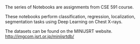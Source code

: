 The series of Notebooks are assignments from CSE 591 course.

These notebooks perform classification, regression, localization, segmentation tasks using Deep Learning on Chest X-rays.

The datasets can be found on the MINIJSRT website. http://imgcom.jsrt.or.jp/minijsrtdb/
